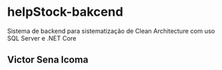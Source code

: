 # helpStock-bakcend
Sistema de backend para sistematização de Clean Architecture com uso SQL Server e .NET Core
## Victor Sena Icoma
